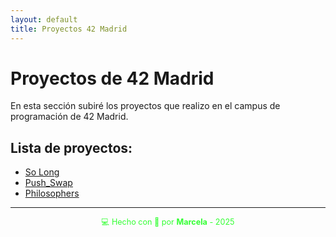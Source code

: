 ```yaml
---
layout: default
title: Proyectos 42 Madrid
---
```


# Proyectos de 42 Madrid

En esta sección subiré los proyectos que realizo en el campus de programación de 42 Madrid.

## Lista de proyectos:

- [So Long](so_long)
- [Push_Swap](push_swap)
- [Philosophers](philosophers)

---

<div style="text-align:center; font-size: 0.9em; margint-top: 40px; color: #33ff33;">
    💻 Hecho con 💚 por <strong>Marcela</strong> - 2025
</div>
